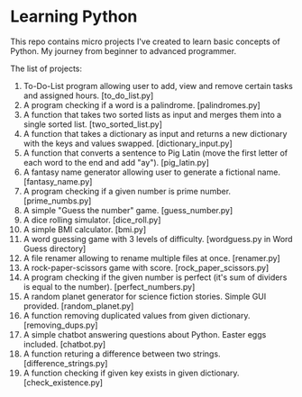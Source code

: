 # Learning Python
This repo contains micro projects I've created to learn basic concepts of Python. My journey from beginner to advanced programmer.

The list of projects:
1) To-Do-List program allowing user to add, view and remove certain tasks and assigned hours. [to_do_list.py]
2) A program checking if a word is a palindrome. [palindromes.py]
3) A function that takes two sorted lists as input and merges them into a single sorted list. [two_sorted_list.py]
4) A function that takes a dictionary as input and returns a new dictionary with the keys and values swapped. [dictionary_input.py]
5) A function that converts a sentence to Pig Latin (move the first letter of each word to the end and add "ay"). [pig_latin.py]
6) A fantasy name generator allowing user to generate a fictional name. [fantasy_name.py]
7) A program checking if a given number is prime number. [prime_numbs.py]
8) A simple "Guess the number" game. [guess_number.py]
9) A dice rolling simulator. [dice_roll.py]
10) A simple BMI calculator. [bmi.py]
11) A word guessing game with 3 levels of difficulty. [wordguess.py in Word Guess directory]
12) A file renamer allowing to rename multiple files at once. [renamer.py]
13) A rock-paper-scissors game with score. [rock_paper_scissors.py]
14) A program checking if the given number is perfect (it's sum of dividers is equal to the number). [perfect_numbers.py]
15) A random planet generator for science fiction stories. Simple GUI provided. [random_planet.py]
16) A function removing duplicated values from given dictionary. [removing_dups.py]
17) A simple chatbot answering questions about Python. Easter eggs included. [chatbot.py]
18) A function returing a difference between two strings. [difference_strings.py]
19) A function checking if given key exists in given dictionary. [check_existence.py]

